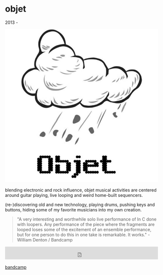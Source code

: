 # objet

2013 -

![objet](image/objet.jpg)

blending electronic and rock influence, objet musical activities are centered
around guitar playing, live looping and weird home-built sequencers.

(re-)discovering old and new technology, playing drums, pushing keys and
buttons, hiding some of my favorite musicians into my own creation.

> "A very interesting and worthwhile solo live performance of In C done with
> loopers. Any performance of the piece where the fragments are looped loses
> some of the excitement of an ensemble performance, but for one person to do
> this in one take is remarkable. It works." - William Denton / Bandcamp

<iframe style="border: 0; width: 100%; height: 42px;" src="https://bandcamp.com/EmbeddedPlayer/album=3428655801/size=small/bgcol=333333/linkcol=ffffff/track=733528187/transparent=true/" seamless><a href="https://objet.bandcamp.com/album/mono">Mono de Objet</a></iframe>

[bandcamp](https://objet.bandcamp.com/)
